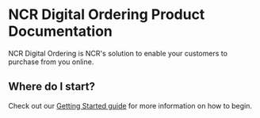 # NCR Digital Ordering Product Documentation

NCR Digital Ordering is NCR's solution to enable your customers to purchase from you online.

## Where do I start?

Check out our [Getting Started guide](getting-started.md) for more information on how to begin.

